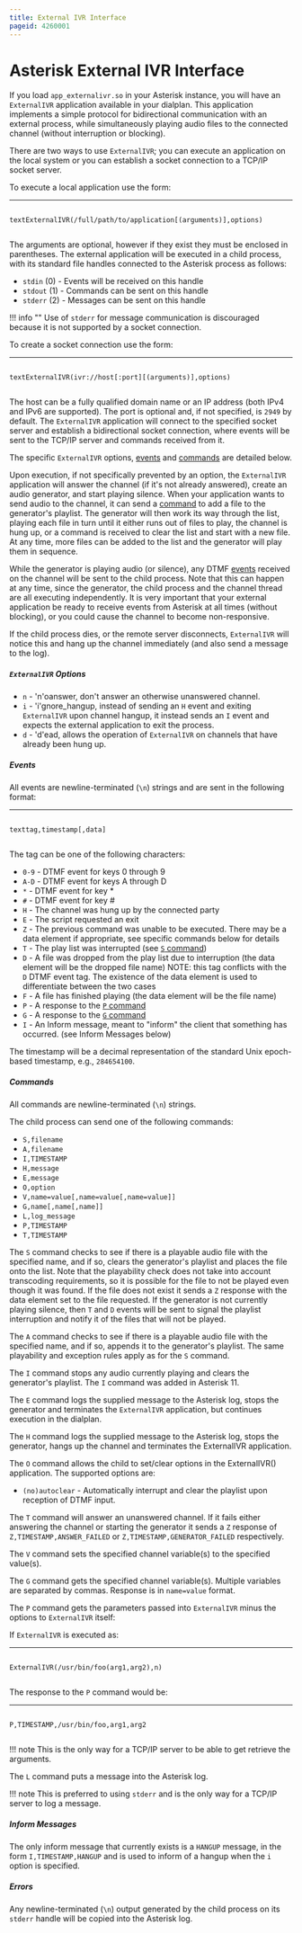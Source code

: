 ```yaml
---
title: External IVR Interface
pageid: 4260001
---
```


Asterisk External IVR Interface
===============================

If you load `app_externalivr.so` in your Asterisk instance, you will have an `ExternalIVR` application available in your dialplan. This application implements a simple protocol for bidirectional communication with an external process, while simultaneously playing audio files to the connected channel (without interruption or blocking).

There are two ways to use `ExternalIVR`; you can execute an application on the local system or you can establish a socket connection to a TCP/IP socket server.

To execute a local application use the form:




---

  
  


```

textExternalIVR(/full/path/to/application[(arguments)],options)


```


The arguments are optional, however if they exist they must be enclosed in parentheses. The external application will be executed in a child process, with its standard file handles connected to the Asterisk process as follows:

* `stdin` (0) - Events will be received on this handle
* `stdout` (1) - Commands can be sent on this handle
* `stderr` (2) - Messages can be sent on this handle




!!! info ""
    Use of `stderr` for message communication is discouraged because it is not supported by a socket connection.

      
[//]: # (end-info)



To create a socket connection use the form:




---

  
  


```

textExternalIVR(ivr://host[:port][(arguments)],options)


```


The host can be a fully qualified domain name or an IP address (both IPv4 and IPv6 are supported). The port is optional and, if not specified, is `2949` by default. The `ExternalIVR` application will connect to the specified socket server and establish a bidirectional socket connection, where events will be sent to the TCP/IP server and commands received from it.

The specific `ExternalIVR` options, [events](#events) and [commands](#commands) are detailed below.

Upon execution, if not specifically prevented by an option, the `ExternalIVR` application will answer the channel (if it's not already answered), create an audio generator, and start playing silence. When your application wants to send audio to the channel, it can send a [command](#commands) to add a file to the generator's playlist. The generator will then work its way through the list, playing each file in turn until it either runs out of files to play, the channel is hung up, or a command is received to clear the list and start with a new file. At any time, more files can be added to the list and the generator will play them in sequence.

While the generator is playing audio (or silence), any DTMF [events](#events) received on the channel will be sent to the child process. Note that this can happen at any time, since the generator, the child process and the channel thread are all executing independently. It is very important that your external application be ready to receive events from Asterisk at all times (without blocking), or you could cause the channel to become non-responsive.

If the child process dies, or the remote server disconnects, `ExternalIVR` will notice this and hang up the channel immediately (and also send a message to the log).

##### `ExternalIVR` Options

* `n` - 'n'oanswer, don't answer an otherwise unanswered channel.
* `i` - 'i'gnore_hangup, instead of sending an `H` event and exiting `ExternalIVR` upon channel hangup, it instead sends an `I` event and expects the external application to exit the process.
* `d` - 'd'ead, allows the operation of `ExternalIVR` on channels that have already been hung up.




##### Events

All events are newline-terminated (`\n`) strings and are sent in the following format:




---

  
  


```

texttag,timestamp[,data]


```


The tag can be one of the following characters:

* `0-9` - DTMF event for keys 0 through 9
* `A-D` - DTMF event for keys A through D
* `*` - DTMF event for key \*
* `#` - DTMF event for key #
* `H` - The channel was hung up by the connected party
* `E` - The script requested an exit
* `Z` - The previous command was unable to be executed. There may be a data element if appropriate, see specific commands below for details
* `T` - The play list was interrupted (see [`S` command](#S-command))
* `D` - A file was dropped from the play list due to interruption (the data element will be the dropped file name) NOTE: this tag conflicts with the `D` DTMF event tag. The existence of the data element is used to differentiate between the two cases
* `F` - A file has finished playing (the data element will be the file name)
* `P` - A response to the [`P` command](#P-command)
* `G` - A response to the [`G` command](#G-command)
* `I` - An Inform message, meant to "inform" the client that something has occurred. (see Inform Messages below)

The timestamp will be a decimal representation of the standard Unix epoch-based timestamp, e.g., `284654100`.




##### Commands

All commands are newline-terminated (`\n`) strings.

The child process can send one of the following commands:

* `S,filename`
* `A,filename`
* `I,TIMESTAMP`
* `H,message`
* `E,message`
* `O,option`
* `V,name=value[,name=value[,name=value]]`
* `G,name[,name[,name]]`
* `L,log_message`
* `P,TIMESTAMP`
* `T,TIMESTAMP`


The `S` command checks to see if there is a playable audio file with the specified name, and if so, clears the generator's playlist and places the file onto the list. Note that the playability check does not take into account transcoding requirements, so it is possible for the file to not be played even though it was found. If the file does not exist it sends a `Z` response with the data element set to the file requested. If the generator is not currently playing silence, then `T` and `D` events will be sent to signal the playlist interruption and notify it of the files that will not be played.


The `A` command checks to see if there is a playable audio file with the specified name, and if so, appends it to the generator's playlist. The same playability and exception rules apply as for the `S` command.


The `I` command stops any audio currently playing and clears the generator's playlist. The `I` command was added in Asterisk 11.


The `E` command logs the supplied message to the Asterisk log, stops the generator and terminates the `ExternalIVR` application, but continues execution in the dialplan.


The `H` command logs the supplied message to the Asterisk log, stops the generator, hangs up the channel and terminates the ExternalIVR application.


The `O` command allows the child to set/clear options in the ExternalIVR() application. The supported options are:

* `(no)autoclear` - Automatically interrupt and clear the playlist upon reception of DTMF input.


The `T` command will answer an unanswered channel. If it fails either answering the channel or starting the generator it sends a `Z` response of `Z,TIMESTAMP,ANSWER_FAILED` or `Z,TIMESTAMP,GENERATOR_FAILED` respectively.


The `V` command sets the specified channel variable(s) to the specified value(s).


The `G` command gets the specified channel variable(s). Multiple variables are separated by commas. Response is in `name=value` format.


The `P` command gets the parameters passed into `ExternalIVR` minus the options to `ExternalIVR` itself:

If `ExternalIVR` is executed as:




---

  
  


```

ExternalIVR(/usr/bin/foo(arg1,arg2),n)


```


The response to the `P` command would be:




---

  
  


```

P,TIMESTAMP,/usr/bin/foo,arg1,arg2


```




!!! note 
    This is the only way for a TCP/IP server to be able to get retrieve the arguments.

      
[//]: # (end-note)




The `L` command puts a message into the Asterisk log.




!!! note 
    This is preferred to using `stderr` and is the only way for a TCP/IP server to log a message.

      
[//]: # (end-note)



##### Inform Messages

The only inform message that currently exists is a `HANGUP` message, in the form `I,TIMESTAMP,HANGUP` and is used to inform of a hangup when the `i` option is specified.

##### Errors

Any newline-terminated (`\n`) output generated by the child process on its `stderr` handle will be copied into the Asterisk log.

